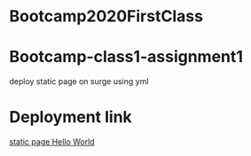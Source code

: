 # Bootcamp2020FirstClass
# Bootcamp-class1-assignment1

<p>deploy static page on surge using yml</p>

# Deployment link

<a href="http://well-made-fireman.surge.sh/" target="_blank">static page Hello World</a>

